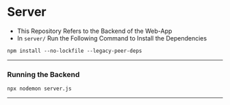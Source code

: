 # Server
- This Repository Refers to the Backend of the Web-App
- In `server/` Run the Following Command to Install the Dependencies
```
npm install --no-lockfile --legacy-peer-deps
```
---
### Running the Backend
```
npx nodemon server.js
```
---
